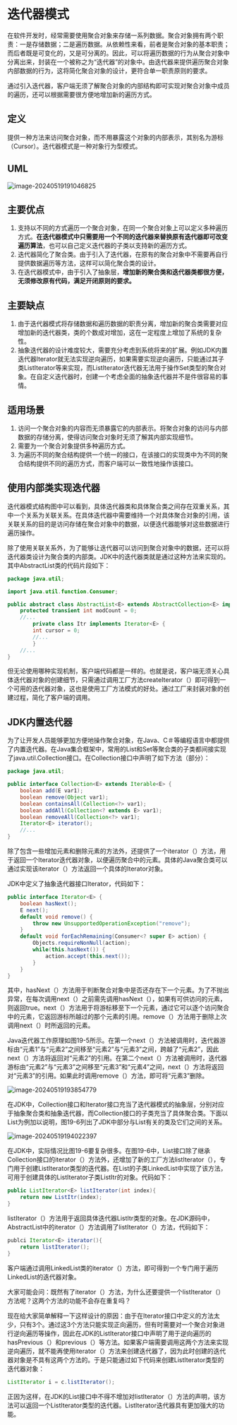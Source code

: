 # 迭代器模式

在软件开发时，经常需要使用聚合对象来存储一系列数据。聚合对象拥有两个职责：一是存储数据；二是遍历数据。从依赖性来看，前者是聚合对象的基本职责；而后者既是可变化的，又是可分离的。因此，可以将遍历数据的行为从聚合对象中分离出来，封装在一个被称之为“迭代器”的对象中。由迭代器来提供遍历聚合对象内部数据的行为，这将简化聚合对象的设计，更符合单一职责原则的要求。

通过引入迭代器，客户端无须了解聚合对象的内部结构即可实现对聚合对象中成员的遍历，还可以根据需要很方便地增加新的遍历方式。

## 定义

提供一种方法来访问聚合对象，而不用暴露这个对象的内部表示，其别名为游标（Cursor）。迭代器模式是一种对象行为型模式。

## UML

![image-20240519191046825](./.gitbook/assets/image-20240519191046825.png)

## 主要优点

1. 支持以不同的方式遍历一个聚合对象，在同一个聚合对象上可以定义多种遍历方式。**在迭代器模式中只需要用一个不同的迭代器来替换原有迭代器即可改变遍历算法**，也可以自己定义迭代器的子类以支持新的遍历方式。
2. 迭代器简化了聚合类。由于引入了迭代器，在原有的聚合对象中不需要再自行提供数据遍历等方法，这样可以简化聚合类的设计。
3. 在迭代器模式中，由于引入了抽象层，**增加新的聚合类和迭代器类都很方便，无须修改原有代码，满足开闭原则的要求。**

## 主要缺点

1. 由于迭代器模式将存储数据和遍历数据的职责分离，增加新的聚合类需要对应增加新的迭代器类，类的个数成对增加，这在一定程度上增加了系统的复杂性。
2. 抽象迭代器的设计难度较大，需要充分考虑到系统将来的扩展。例如JDK内置迭代器Iterator就无法实现逆向遍历，如果需要实现逆向遍历，只能通过其子类ListIterator等来实现，而ListIterator迭代器无法用于操作Set类型的聚合对象。在自定义迭代器时，创建一个考虑全面的抽象迭代器并不是件很容易的事情。

## 适用场景

1. 访问一个聚合对象的内容而无须暴露它的内部表示。将聚合对象的访问与内部数据的存储分离，使得访问聚合对象时无须了解其内部实现细节。
2. 需要为一个聚合对象提供多种遍历方式。
3. 为遍历不同的聚合结构提供一个统一的接口，在该接口的实现类中为不同的聚合结构提供不同的遍历方式，而客户端可以一致性地操作该接口。



## 使用内部类实现迭代器

迭代器模式结构图中可以看到，具体迭代器类和具体聚合类之间存在双重关系，其中一个关系为关联关系。在具体迭代器中需要维持一个对具体聚合对象的引用，该关联关系的目的是访问存储在聚合对象中的数据，以便迭代器能够对这些数据进行遍历操作。

除了使用关联关系外，为了能够让迭代器可以访问到聚合对象中的数据，还可以将迭代器类设计为聚合类的内部类。JDK中的迭代器类就是通过这种方法来实现的。其中AbstractList类的代码片段如下：

```java
package java.util;

import java.util.function.Consumer;

public abstract class AbstractList<E> extends AbstractCollection<E> implements List<E> {
    protected transient int modCount = 0;
    //...
        private class Itr implements Iterator<E> {
        int cursor = 0;
        //...
        }
    //...
}
```

但无论使用哪种实现机制，客户端代码都是一样的。也就是说，客户端无须关心具体迭代器对象的创建细节，只需通过调用工厂方法createIterator（）即可得到一个可用的迭代器对象，这也是使用工厂方法模式的好处。通过工厂来封装对象的创建过程，简化了客户端的调用。



## JDK内置迭代器

为了让开发人员能够更加方便地操作聚合对象，在Java、C＃等编程语言中都提供了内置迭代器。在Java集合框架中，常用的List和Set等聚合类的子类都间接实现了java.util.Collection接口。在Collection接口中声明了如下方法（部分）：

```java
package java.util;

public interface Collection<E> extends Iterable<E> {
    boolean add(E var1);
    boolean remove(Object var1);
    boolean containsAll(Collection<?> var1);
    boolean addAll(Collection<? extends E> var1);
    boolean removeAll(Collection<?> var1);
    Iterator<E> iterator();
    //...
}
```

除了包含一些增加元素和删除元素的方法外，还提供了一个iterator（）方法，用于返回一个Iterator迭代器对象，以便遍历聚合中的元素。具体的Java聚合类可以通过实现该iterator（）方法返回一个具体的Iterator对象。

JDK中定义了抽象迭代器接口Iterator，代码如下：

```java
public interface Iterator<E> {
    boolean hasNext();
    E next();
    default void remove() {
        throw new UnsupportedOperationException("remove");
    }
    default void forEachRemaining(Consumer<? super E> action) {
        Objects.requireNonNull(action);
        while(this.hasNext()) {
            action.accept(this.next());
        }
    }
}
```

其中，hasNext（）方法用于判断聚合对象中是否还存在下一个元素。为了不抛出异常，在每次调用next（）之前需先调用hasNext（），如果有可供访问的元素，则返回true。next（）方法用于将游标移至下一个元素，通过它可以逐个访问聚合中的元素，它返回游标所越过的那个元素的引用。remove（）方法用于删除上次调用next（）时所返回的元素。

Java迭代器工作原理如图19-5所示。在第一个next（）方法被调用时，迭代器游标由“元素1”与“元素2”之间移至“元素2”与“元素3”之间，跨越了“元素2”，因此next（）方法将返回对“元素2”的引用。在第二个next（）方法被调用时，迭代器游标由“元素2”与“元素3”之间移至“元素3”和“元素4”之间，next（）方法将返回对“元素3”的引用。如果此时调用remove（）方法，即可将“元素3”删除。

![image-20240519193854779](./.gitbook/assets/image-20240519193854779.png)

在JDK中，Collection接口和Iterator接口充当了迭代器模式的抽象层，分别对应于抽象聚合类和抽象迭代器，而Collection接口的子类充当了具体聚合类。下面以List为例加以说明，图19-6列出了JDK中部分与List有关的类及它们之间的关系。

![image-20240519194022397](./.gitbook/assets/image-20240519194022397.png)

在JDK中，实际情况比图19-6要复杂很多。在图19-6中，List接口除了继承Collection接口的iterator（）方法外，还增加了新的工厂方法listIterator（），专门用于创建ListIterator类型的迭代器。在List的子类LinkedList中实现了该方法，可用于创建具体的ListIterator子类ListItr的对象。代码如下：

```java
public ListIterator<E> listIterator(int index){
    return new ListItr(index);
}
```

listIterator（）方法用于返回具体迭代器ListItr类型的对象。在JDK源码中，AbstractList中的iterator（）方法调用了listIterator（）方法，代码如下：

```java
publci Iterator<E> iterator(){
    return listIterator();
}
```

客户端通过调用LinkedList类的iterator（）方法，即可得到一个专门用于遍历LinkedList的迭代器对象。

大家可能会问：既然有了iterator（）方法，为什么还要提供一个listIterator（）方法呢？这两个方法的功能不会存在重复吗？

现在给大家简单解释一下这样设计的原因：由于在Iterator接口中定义的方法太少，只有3个。通过这3个方法只能实现正向遍历，但有时需要对一个聚合对象进行逆向遍历等操作，因此在JDK的ListIterator接口中声明了用于逆向遍历的hasPrevious（）和previous（）等方法。如果客户端需要调用这两个方法来实现逆向遍历，就不能再使用iterator（）方法来创建迭代器了，因为此时创建的迭代器对象是不具有这两个方法的。于是只能通过如下代码来创建ListIterator类型的迭代器对象：

```java
ListIterator i = c.listIterator();
```

正因为这样，在JDK的List接口中不得不增加对listIterator（）方法的声明，该方法可以返回一个ListIterator类型的迭代器。ListIterator迭代器具有更加强大的功能。